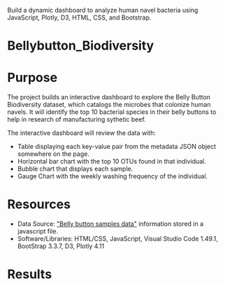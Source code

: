 Build a dynamic dashboard to analyze human navel bacteria using JavaScript, Plotly, D3, HTML, CSS, and Bootstrap.

# Bellybutton_Biodiversity

# Purpose
The project builds an interactive dashboard to explore the Belly Button Biodiversity dataset, which catalogs the microbes that colonize human navels. It will identify the top 10 bacterial species in their belly buttons to help in research of manufacturing sythetic beef. 

The interactive dashboard will review the data with:

* Table displaying each key-value pair from the metadata JSON object somewhere on the page.
* Horizontal bar chart with the top 10 OTUs found in that individual.
* Bubble chart that displays each sample.
* Gauge Chart with the weekly washing frequency of the individual.

# Resources
* Data Source: ["Belly button samples data"](https://github.com/ramya-ramamur/Bellybutton_Biodiversity/blob/main/static/samples.json) information stored in a javascript file.
* Software/Libraries: HTML/CSS, JavaScript, Visual Studio Code 1.49.1, BootStrap 3.3.7, D3, Plotly 4.11

# Results
